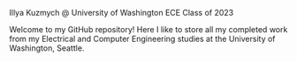 Illya Kuzmych @ University of Washington
ECE Class of 2023

Welcome to my GitHub repository! Here I like to store all my completed work from my Electrical and Computer Engineering 
studies at the University of Washington, Seattle.
